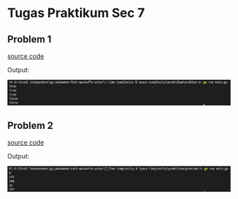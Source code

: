 # Tugas Praktikum Sec 7
## Problem 1
[source code](https://github.com/fshaaa/go_muhammad-fath-mushaffa-azhar/blob/master/7_Time%20Complexity%20%26%20Space%20Complexity/praktikum/problem-1/main.go)

Output:

![problem-1](https://github.com/fshaaa/go_muhammad-fath-mushaffa-azhar/blob/master/7_Time%20Complexity%20%26%20Space%20Complexity/screenshots/problem-1.PNG)

## Problem 2
[source code](https://github.com/fshaaa/go_muhammad-fath-mushaffa-azhar/blob/master/7_Time%20Complexity%20%26%20Space%20Complexity/praktikum/problem-2/main.go)

Output: 

![problem-2](https://github.com/fshaaa/go_muhammad-fath-mushaffa-azhar/blob/master/7_Time%20Complexity%20%26%20Space%20Complexity/screenshots/problem-2.PNG)